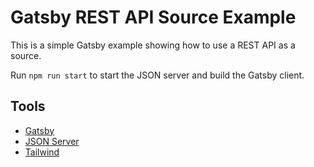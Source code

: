 # Gatsby REST API Source Example

This is a simple Gatsby example showing how to use a REST API as a source.

Run `npm run start` to start the JSON server and build the Gatsby client.

## Tools

- [Gatsby](https://www.gatsbyjs.org/)
- [JSON Server](https://github.com/typicode/json-server)
- [Tailwind](https://tailwindcss.com)
